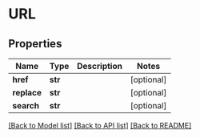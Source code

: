 # URL

## Properties
Name | Type | Description | Notes
------------ | ------------- | ------------- | -------------
**href** | **str** |  | [optional] 
**replace** | **str** |  | [optional] 
**search** | **str** |  | [optional] 

[[Back to Model list]](../README.md#documentation-for-models) [[Back to API list]](../README.md#documentation-for-api-endpoints) [[Back to README]](../README.md)


